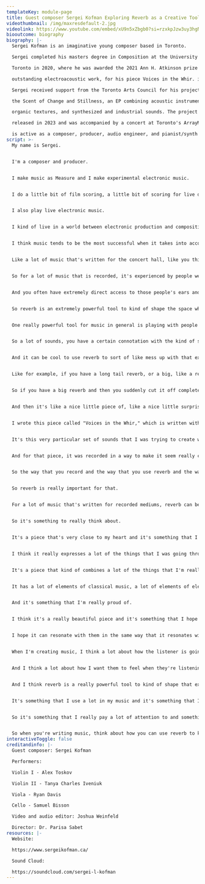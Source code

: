 ```yaml
---
templateKey: module-page
title: Guest composer Sergei Kofman Exploring Reverb as a Creative Tool
videothumbnail: /img/maxresdefault-2.jpg
videolink: https://www.youtube.com/embed/xU9n5xZbgb0?si=rzxkpJzw3uy3hgNr
biooutcome: biography
biography: |-
  Sergei Kofman is an imaginative young composer based in Toronto.

  Sergei completed his masters degree in Composition at the University of

  Toronto in 2020, where he was awarded the 2021 Ann H. Atkinson prize for an

  outstanding electroacoustic work, for his piece Voices in the Whir. in 2022,

  Sergei received support from the Toronto Arts Council for his project I Hear

  the Scent of Change and Stillness, an EP combining acoustic instruments,

  organic textures, and synthesized and industrial sounds. The project was

  released in 2023 and was accompanied by a concert at Toronto's ArrayMusic. He

  is active as a composer, producer, audio engineer, and pianist/synth player.
script: >-
  My name is Sergei. 


  I'm a composer and producer. 


  I make music as Measure and I make experimental electronic music. 


  I do a little bit of film scoring, a little bit of scoring for live dance projects. 


  I also play live electronic music. 


  I kind of live in a world between electronic production and composition for concert works, anything in between. 


  I think music tends to be the most successful when it takes into account how it's going to be perceived or how it's going to be consumed. 


  Like a lot of music that's written for the concert hall, like you think of like Beethoven's Fifth Symphony or something, does really well because it takes into account where the listener is going to be, how the listener is going to experience it. 


  So for a lot of music that is recorded, it's experienced by people wearing headphones or in speakers in their rooms in a really specific place. 


  And you often have extremely direct access to those people's ears and how they're listening. 


  So reverb is an extremely powerful tool to kind of shape the space where the music exists or even elements of that music. 


  One really powerful tool for music in general is playing with people's expectation. 


  So a lot of sounds, you have a certain connotation with the kind of space that it's going to be heard in or what the reverb for it is. 


  And it can be cool to use reverb to sort of like mess up with that expectation a little bit. 


  Like for example, if you have a long tail reverb, or a big, like a reverb that sounds like a big room, you expect to hear that for a long time. 


  So if you have a big reverb and then you suddenly cut it off completely, it's very unexpected because you expected that reverb tail to go for a long time. 


  And then it's like a nice little piece of, like a nice little surprise or a nice little ear candy. 


  I wrote this piece called "Voices in the Whir," which is written with a very particular piano in mind. 


  It's this very particular set of sounds that I was trying to create with it. 


  And for that piece, it was recorded in a way to make it seem really close and personal and like right in front of you, but at the same time, kind of bigger and more encompassing. 


  So the way that you record and the way that you use reverb and the way that you kind of design the space around the sound can really influence the way that a piece is experienced by the listener. 


  So reverb is really important for that. 


  For a lot of music that's written for recorded mediums, reverb can be just as much a part of the composition as the notes themselves. 


  So it's something to really think about. 


  It's a piece that's very close to my heart and it's something that I wrote in a very particular time in my life. 


  I think it really expresses a lot of the things that I was going through at that time. 


  It's a piece that kind of combines a lot of the things that I'm really interested in musically. 


  It has a lot of elements of classical music, a lot of elements of electronic music, and it's kind of this hybrid piece that really speaks to the kind of music that I like to make. 


  And it's something that I'm really proud of. 


  I think it's a really beautiful piece and it's something that I hope other people can find some beauty in as well. 


  I hope it can resonate with them in the same way that it resonates with me. 


  When I'm creating music, I think a lot about how the listener is going to experience it. 


  And I think a lot about how I want them to feel when they're listening to it. 


  And I think reverb is a really powerful tool to kind of shape that experience and shape that feeling. 


  It's something that I use a lot in my music and it's something that I think can really add a lot of depth and a lot of emotion to a piece. 


  So it's something that I really pay a lot of attention to and something that I think is really important in the music that I make. 


  So when you're writing music, think about how you can use reverb to kind of shape the space and shape the feeling of the piece and how you can use it to kind of enhance the experience for the listener.
interactiveToggle: false
creditandinfo: |-
  Guest composer: Sergei Kofman

  Performers: 

  Violin I - Alex Toskov

  Violin II - Tanya Charles Iveniuk

  Viola - Ryan Davis

  Cello - Samuel Bisson

  Video and audio editor: Joshua Weinfeld 

  Director: Dr. Parisa Sabet
resources: |-
  Website:

  https://www.sergeikofman.ca/

  Sound Cloud:

  https://soundcloud.com/sergei-l-kofman
---
```

